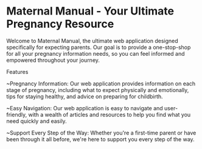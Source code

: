 # Maternal Manual - Your Ultimate Pregnancy Resource

Welcome to Maternal Manual, the ultimate web application designed specifically for expecting parents. Our goal is to provide a one-stop-shop for all your pregnancy information needs, so you can feel informed and empowered throughout your journey.

Features

  ~Pregnancy Information: Our web application provides information on each stage of pregnancy, including what to expect physically and emotionally, tips for staying healthy, and advice on preparing for childbirth.
  
  ~Easy Navigation: Our web application is easy to navigate and user-friendly, with a wealth of articles and resources to help you find what you need quickly and easily.
  
  ~Support Every Step of the Way: Whether you're a first-time parent or have been through it all before, we're here to support you every step of the way.
